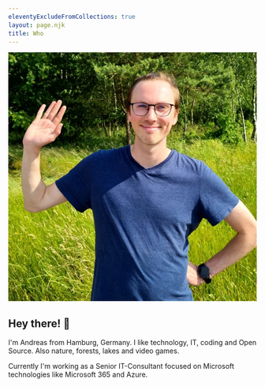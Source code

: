 ```yaml
---
eleventyExcludeFromCollections: true
layout: page.njk
title: Who
---
```


![Hey there](/images/hi-there.jpg "Hey there! 👋")

## Hey there! 👋

I'm Andreas from Hamburg, Germany. I like technology, IT, coding and Open Source. Also nature, forests, lakes and video games.

Currently I'm working as a Senior IT-Consultant focused on Microsoft technologies like Microsoft 365 and Azure.

